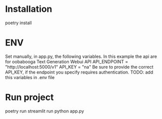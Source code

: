 # Installation
  poetry install

# ENV
Set manually, in app.py, the following variables. In this example the api are for oobabooga Text Generation Webui API
  API_ENDPOINT = "http://localhost:5000/v1"
  API_KEY = "na"
Be sure to provide the correct API_KEY, if the endpoint you specify requires authentication.
TODO: add this variables in .env file

# Run project 
  poetry run streamlit run python app.py
